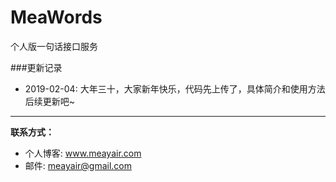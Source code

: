 # MeaWords
个人版一句话接口服务

###更新记录

* 2019-02-04: 大年三十，大家新年快乐，代码先上传了，具体简介和使用方法后续更新吧~

---

**联系方式：**

* 个人博客: www.meayair.com
* 邮件: meayair@gmail.com
